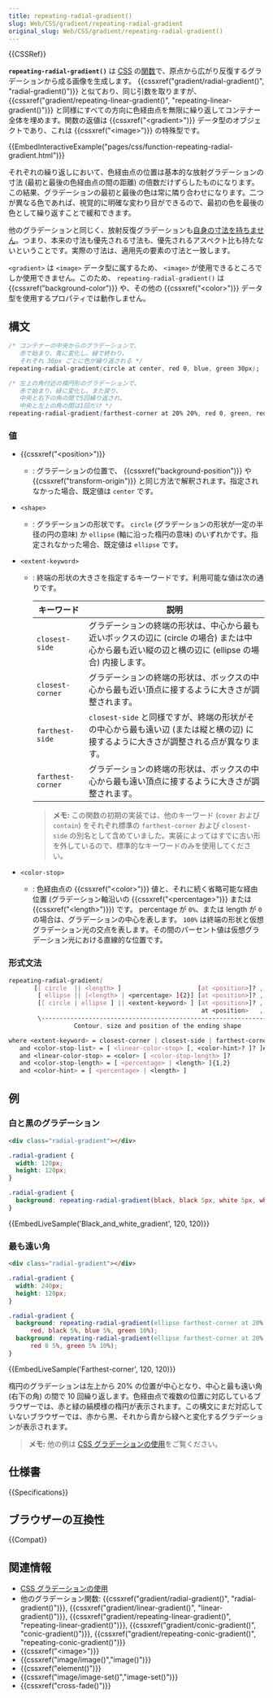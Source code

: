 ```yaml
---
title: repeating-radial-gradient()
slug: Web/CSS/gradient/repeating-radial-gradient
original_slug: Web/CSS/gradient/repeating-radial-gradient()
---
```


{{CSSRef}}

**`repeating-radial-gradient()`** は [CSS](/ja/docs/Web/CSS) の[関数](/ja/docs/Web/CSS/CSS_Functions)で、原点から広がり反復するグラデーションから成る画像を生成します。 {{cssxref("gradient/radial-gradient()", "radial-gradient()")}} と似ており、同じ引数を取りますが、 {{cssxref("gradient/repeating-linear-gradient()", "repeating-linear-gradient()")}} と同様にすべての方向に色経由点を無限に繰り返してコンテナー全体を埋めます。関数の返値は {{cssxref("&lt;gradient&gt;")}} データ型のオブジェクトであり、これは {{cssxref("&lt;image&gt;")}} の特殊型です。

{{EmbedInteractiveExample("pages/css/function-repeating-radial-gradient.html")}}

それぞれの繰り返しにおいて、色経由点の位置は基本的な放射グラデーションの寸法 (最初と最後の色経由点の間の距離) の倍数だけずらしたものになります。この結果、グラデーションの最初と最後の色は常に隣り合わせになります。二つが異なる色であれば、視覚的に明確な変わり目ができるので、最初の色を最後の色として繰り返すことで緩和できます。

他のグラデーションと同じく、放射反復グラデーションも[自身の寸法を持ちません](/ja/docs/Web/CSS/image#description)。つまり、本来の寸法も優先される寸法も、優先されるアスペクト比も持たないということです。実際の寸法は、適用先の要素の寸法と一致します。

`<gradient>` は `<image>` データ型に属するため、 `<image>` が使用できるところでしか使用できません。このため、 `repeating-radial-gradient()` は {{cssxref("background-color")}} や、その他の {{cssxref("&lt;color&gt;")}} データ型を使用するプロパティでは動作しません。

## 構文

```css
/* コンテナーの中央からのグラデーションで、
   赤で始まり、青に変化し、緑で終わり、
   それぞれ 30px ごとに色が繰り返される */
repeating-radial-gradient(circle at center, red 0, blue, green 30px);

/* 左上の角付近の楕円形のグラデーションで、
   赤で始まり、緑に変化し、また戻り、
   中央と右下の角の間で5回繰り返され、
   中央と左上の角の間は1回だけ */
repeating-radial-gradient(farthest-corner at 20% 20%, red 0, green, red 20%);
```

### 値

- {{cssxref("&lt;position&gt;")}}
  - : グラデーションの位置で、 {{cssxref("background-position")}} や {{cssxref("transform-origin")}} と同じ方法で解釈されます。指定されなかった場合、既定値は `center` です。
- `<shape>`
  - : グラデーションの形状です。 `circle` (グラデーションの形状が一定の半径の円の意味) か `ellipse` (軸に沿った楕円の意味) のいずれかです。指定されなかった場合、既定値は `ellipse` です。
- `<extent-keyword>`

  - : 終端の形状の大きさを指定するキーワードです。利用可能な値は次の通りです。

    | キーワード        | 説明                                                                                                                                              |
    | ----------------- | ------------------------------------------------------------------------------------------------------------------------------------------------- |
    | `closest-side`    | グラデーションの終端の形状は、中心から最も近いボックスの辺に (circle の場合) または中心から最も近い縦の辺と横の辺に (ellipse の場合) 内接します。 |
    | `closest-corner`  | グラデーションの終端の形状は、ボックスの中心から最も近い頂点に接するように大きさが調整されます。                                                  |
    | `farthest-side`   | `closest-side` と同様ですが、終端の形状がその中心から最も遠い辺 (または縦と横の辺) に接するように大きさが調整される点が異なります。               |
    | `farthest-corner` | グラデーションの終端の形状は、ボックスの中心から最も遠い頂点に接するように大きさが調整されます。                                                  |

    > **メモ:** この関数の初期の実装では、他のキーワード (`cover` および `contain`) をそれぞれ標準の `farthest-corner` および `closest-side` の別名として含めていました。実装によってはすでに古い形を外しているので、標準的なキーワードのみを使用してください。

- `<color-stop>`
  - : 色経由点の {{cssxref("&lt;color&gt;")}} 値と、それに続く省略可能な経由位置 (グラデーション軸沿いの {{cssxref("&lt;percentage&gt;")}} または {{cssxref("&lt;length&gt;")}}) です。 percentage が `0%`、または length が `0` の場合は、グラデーションの中心を表します。 `100%` は終端の形状と仮想グラデーション光の交点を表します。その間のパーセント値は仮想グラデーション光における直線的な位置です。

### 形式文法

```css
repeating-radial-gradient(
       [[ circle  || <length> ]                     [at <position>]? , |
        [ ellipse || [<length> | <percentage> ]{2}] [at <position>]? , |
        [[ circle | ellipse ] || <extent-keyword> ] [at <position>]? , |
                                                     at <position>   ,    <color-stop-list> )
        \---------------------------------------------------------------/\-----------------/
                  Contour, size and position of the ending shape          List of color stops

where <extent-keyword> = closest-corner | closest-side | farthest-corner | farthest-side
   and <color-stop-list> = [ <linear-color-stop> [, <color-hint>? ]? ]#, <linear-color-stop>
   and <linear-color-stop> = <color> [ <color-stop-length> ]?
   and <color-stop-length> = [ <percentage> | <length> ]{1,2}
   and <color-hint> = [ <percentage> | <length> ]
```

## 例

<h3 id="Black_and_white_gradient">白と黒のグラデーション</h3>

```html hidden
<div class="radial-gradient"></div>
```

```css hidden
.radial-gradient {
  width: 120px;
  height: 120px;
}
```

```css
.radial-gradient {
  background: repeating-radial-gradient(black, black 5px, white 5px, white 10px);
}
```

{{EmbedLiveSample('Black_and_white_gradient', 120, 120)}}

<h3 id="Farthest-corner">最も遠い角</h3>

```html hidden
<div class="radial-gradient"></div>
```

```css hidden
.radial-gradient {
  width: 240px;
  height: 120px;
}
```

```css
.radial-gradient {
  background: repeating-radial-gradient(ellipse farthest-corner at 20% 20%,
      red, black 5%, blue 5%, green 10%);
  background: repeating-radial-gradient(ellipse farthest-corner at 20% 20%,
      red 0 5%, green 5% 10%);
}
```

{{EmbedLiveSample('Farthest-corner', 120, 120)}}

楕円のグラデーションは左上から 20% の位置が中心となり、中心と最も遠い角 (右下の角) の間で 10 回繰り返します。色経由点で複数の位置に対応しているブラウザーでは、赤と緑の縞模様の楕円が表示されます。この構文にまだ対応していないブラウザーでは、赤から黒、それから青から緑へと変化するグラデーションが表示されます。

> **メモ:** 他の例は [CSS グラデーションの使用](/ja/docs/Web/CSS/CSS_Images/Using_CSS_gradients)をご覧ください。

## 仕様書

{{Specifications}}

## ブラウザーの互換性

{{Compat}}

## 関連情報

- [CSS グラデーションの使用](/ja/docs/Web/CSS/CSS_Images/Using_CSS_gradients)
- 他のグラデーション関数: {{cssxref("gradient/radial-gradient()", "radial-gradient()")}}, {{cssxref("gradient/linear-gradient()", "linear-gradient()")}}, {{cssxref("gradient/repeating-linear-gradient()", "repeating-linear-gradient()")}}, {{cssxref("gradient/conic-gradient()", "conic-gradient()")}}, {{cssxref("gradient/repeating-conic-gradient()", "repeating-conic-gradient()")}}
- {{cssxref("&lt;image&gt;")}}
- {{cssxref("image/image()","image()")}}
- {{cssxref("element()")}}
- {{cssxref("image/image-set()","image-set()")}}
- {{cssxref("cross-fade()")}}
